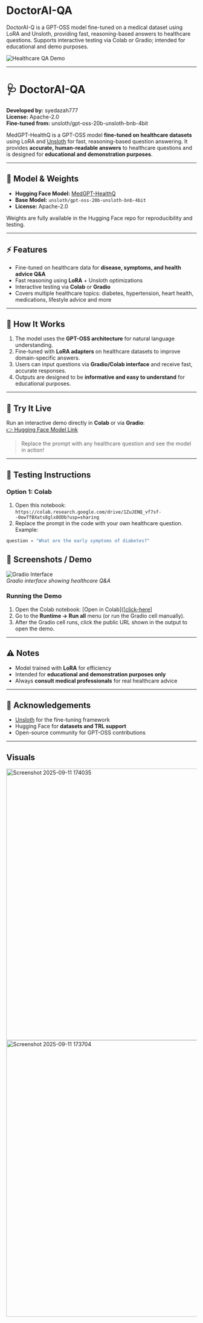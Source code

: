 # DoctorAI-QA
DoctorAI-Q is a GPT-OSS model fine-tuned on a medical dataset using LoRA and Unsloth, providing fast, reasoning-based answers to healthcare questions. Supports interactive testing via Colab or Gradio; intended for educational and demo purposes.


![Healthcare QA Demo](https://media.giphy.com/media/v1.Y2lkPTc5MGI3NjExODdjMzl2b3h5eHlxOWF4enZrMW02YjhucjI3cHdzODAwMG1pYmRudyZlcD12MV9naWZzX3NlYXJjaCZjdD1n/5k5vZwRFZR5aZeniqb/giphy.gif)

---

# 🩺 DoctorAI-QA

**Developed by:** syedazah777  
**License:** Apache-2.0  
**Fine-tuned from:** unsloth/gpt-oss-20b-unsloth-bnb-4bit  

MedGPT-HealthQ is a GPT-OSS model **fine-tuned on healthcare datasets** using LoRA and [Unsloth](https://github.com/unslothai/unsloth) for fast, reasoning-based question answering. It provides **accurate, human-readable answers** to healthcare questions and is designed for **educational and demonstration purposes**.

---

## 🔗 Model & Weights

- **Hugging Face Model:** [MedGPT-HealthQ](https://huggingface.co/syedazah777/finetuned_healthcare_gpt)  
- **Base Model:** `unsloth/gpt-oss-20b-unsloth-bnb-4bit`  
- **License:** Apache-2.0  

Weights are fully available in the Hugging Face repo for reproducibility and testing.

---

## ⚡ Features

- Fine-tuned on healthcare data for **disease, symptoms, and health advice Q&A**  
- Fast reasoning using **LoRA** + Unsloth optimizations  
- Interactive testing via **Colab** or **Gradio**  
- Covers multiple healthcare topics: diabetes, hypertension, heart health, medications, lifestyle advice and more  

---

## 📝 How It Works

1. The model uses the **GPT-OSS architecture** for natural language understanding.  
2. Fine-tuned with **LoRA adapters** on healthcare datasets to improve domain-specific answers.  
3. Users can input questions via **Gradio/Colab interface** and receive fast, accurate responses.  
4. Outputs are designed to be **informative and easy to understand** for educational purposes.  

---

## 🔗 Try It Live

Run an interactive demo directly in **Colab** or via **Gradio**:  
[👉 Hugging Face Model Link](https://huggingface.co/syedazah777/finetuned_healthcare_gpt)  

> Replace the prompt with any healthcare question and see the model in action!

---

## 🧪 Testing Instructions

### Option 1: Colab
1. Open this notebook: `https://colab.research.google.com/drive/1ZuJENQ_vf7sf--0owTfBXats8glx8ODb?usp=sharing`  
2. Replace the prompt in the code with your own healthcare question. Example:  
```python
question = "What are the early symptoms of diabetes?"
```


## 📸 Screenshots / Demo

![Gradio Interface](https://raw.githubusercontent.com/unslothai/unsloth/main/images/unsloth%20made%20with%20love.png)  
*Gradio interface showing healthcare Q&A*

### Running the Demo
1. Open the Colab notebook: [Open in Colab]([[click-here](https://colab.research.google.com/drive/1ZuJENQ_vf7sf--0owTfBXats8glx8ODb?usp=sharing)]
2. Go to the **Runtime → Run all** menu (or run the Gradio cell manually).
3. After the Gradio cell runs, click the public URL shown in the output to open the demo.

---

## ⚠️ Notes

- Model trained with **LoRA** for efficiency  
- Intended for **educational and demonstration purposes only**  
- Always **consult medical professionals** for real healthcare advice  

---

## 🌟 Acknowledgements

- [Unsloth](https://github.com/unslothai/unsloth) for the fine-tuning framework  
- Hugging Face for **datasets and TRL support**  
- Open-source community for GPT-OSS contributions

---

## Visuals

<img width="1761" height="719" alt="Screenshot 2025-09-11 174035" src="https://github.com/user-attachments/assets/ced5d774-8000-410d-8935-f6f615e809cb" />
<img width="1707" height="732" alt="Screenshot 2025-09-11 173704" src="https://github.com/user-attachments/assets/cbaa3e72-973a-441b-aafb-341dc27da5c8" />

